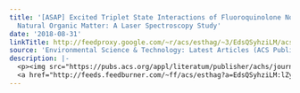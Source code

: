 ```yaml
---
title: '[ASAP] Excited Triplet State Interactions of Fluoroquinolone Norfloxacin with
  Natural Organic Matter: A Laser Spectroscopy Study'
date: '2018-08-31'
linkTitle: http://feedproxy.google.com/~r/acs/esthag/~3/EdsQSyhziLM/acs.est.8b02835
source: 'Environmental Science & Technology: Latest Articles (ACS Publications)'
description: |-
  <p><img src="https://pubs.acs.org/appl/literatum/publisher/achs/journals/content/esthag/0/esthag.ahead-of-print/acs.est.8b02835/20180831/images/medium/es-2018-02835d_0006.gif" alt="TOC Graphic"/></p><div><cite>Environmental Science & Technology</cite></div><div>DOI: 10.1021/acs.est.8b02835</div><div class="feedflare">
  <a href="http://feeds.feedburner.com/~ff/acs/esthag?a=EdsQSyhziLM:lZyZMkMMPoY:yIl2AUoC8zA"><img src="http://feeds.feedburner.com/~ff/acs/esthag?d=yIl2AUoC8zA" border="0"></img></a>
---
```

